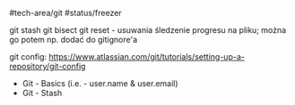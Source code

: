 #tech-area/git 
#status/freezer 

git stash
git bisect
git reset - usuwania śledzenie progresu na pliku; można go potem np. dodać do gitignore'a

git config: 
https://www.atlassian.com/git/tutorials/setting-up-a-repository/git-config

- Git - Basics (i.e. - user.name & user.email)
- Git - Stash
